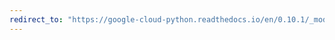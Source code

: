 ```yaml
---
redirect_to: "https://google-cloud-python.readthedocs.io/en/0.10.1/_modules/gcloud/search/document.html"
---
```

